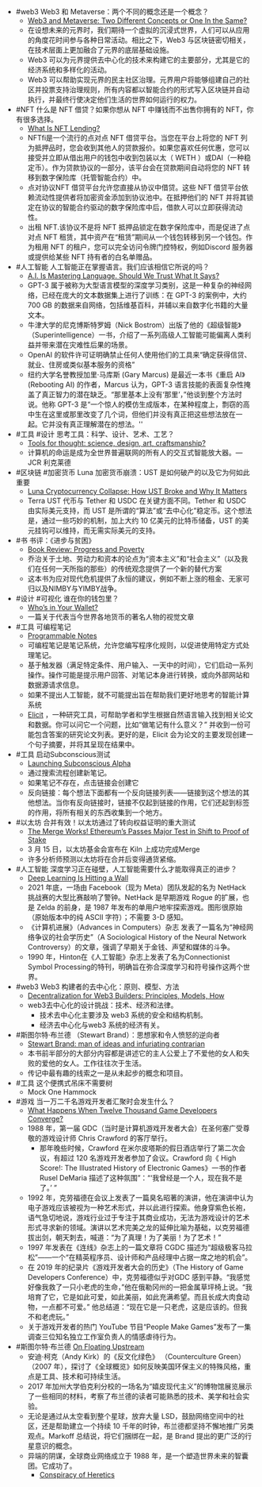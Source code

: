 - #web3 Web3 和 Metaverse：两个不同的概念还是一个概念？
	- [Web3 and Metaverse: Two Different Concepts or One In the Same?](https://medium.com/rangersprotocol/web3-and-metaverse-two-different-concepts-or-one-in-the-same-9489eec82674)
	- 在设想未来的元界时，我们期待一个虚拟的沉浸式世界，人们可以从应用的角度花时间参与各种日常活动。相比之下，Web3 与区块链密切相关，在技术层面上更加融合了元界的底层基础设施。
	- Web3 可以为元界提供去中心化的技术来构建它的主要部分，尤其是它的经济系统和多样化的活动。
	- Web3 可以帮助实现元界的民主社区治理。元界用户将能够组建自己的社区并投票支持治理规则，所有内容都以智能合约的形式写入区块链并自动执行，并最终行使决定他们生活的世界如何运行的权力。
- #NFT 什么是 NFT 借贷？如果你想从 NFT 中赚钱而不出售你拥有的 NFT，你有很多选择。
	- [What Is NFT Lending?](https://www.coindesk.com/learn/what-is-nft-lending/)
	- NFTfi是一个流行的点对点 NFT 借贷平台。当您在平台上将您的 NFT 列为抵押品时，您会收到其他人的贷款报价。如果您喜欢任何优惠，您可以接受并立即从借出用户的钱包中收到包装以太（ WETH ）或DAI（一种稳定币）。作为贷款协议的一部分，该平台会在贷款期间自动将您的 NFT 转移到数字保险库（托管智能合约）中。
	- 点对协议NFT 借贷平台允许您直接从协议中借贷。这些 NFT 借贷平台依赖流动性提供者将加密资金添加到协议池中。在抵押他们的 NFT 并将其锁定在协议的智能合约驱动的数字保险库中后，借款人可以立即获得流动性。
	- 出租 NFT.该协议不是将 NFT 抵押品锁定在数字保险库中，而是促进了点对点 NFT 租赁，其中资产在“租赁”期间从一个钱包转移到另一个钱包。作为租用 NFT 的租户，您可以完全访问令牌门控特权，例如Discord 服务器或提供给某些 NFT 持有者的白名单赠品。
- #人工智能 人工智能正在掌握语言。我们应该相信它所说的吗？
	- [A.I. Is Mastering Language. Should We Trust What It Says?](https://www.nytimes.com/2022/04/15/magazine/ai-language.html?position=6&utm_source=pocket_mylist)
	- GPT-3 属于被称为大型语言模型的深度学习类别，这是一种复杂的神经网络，已经在庞大的文本数据集上进行了训练：在 GPT-3 的案例中，大约 700 GB 的数据来自网络，包括维基百科，并辅以来自数字化书籍的大量文本。
	- 牛津大学的尼克博斯特罗姆（Nick Bostrom）出版了他的《超级智能》（Superintelligence）一书，介绍了一系列高级人工智能可能偏离人类利益并带来潜在灾难性后果的场景。
	- OpenAI 的软件许可证明确禁止任何人使用他们的工具来“确定获得信贷、就业、住房或类似基本服务的资格”
	- 纽约大学名誉教授加里·马库斯 (Gary Marcus) 是最近一本书《重启 AI》(Rebooting AI) 的作者，Marcus 认为，GPT-3 语言技能的表面复杂性掩盖了真正智力的潜在缺乏。“那里基本上没有‘那里’，”他谈到整个方法时说。他称 GPT-3 是“一个惊人的模仿生成版本，在某种程度上，剽窃的高中生在这里或那里改变了几个词，但他们并没有真正把这些想法放在一起。它并没有真正理解潜在的想法。''
- #工具 #设计 思考工具：科学、设计、艺术、工艺？
	- [Tools for thought: science, design, art, craftsmanship?](https://andymatuschak.org/sdac/?utm_source=pocket_mylist)
	- 计算机的命运是成为全世界普遍联网的所有人的交互式智能放大器。— JCR 利克莱德
- #区块链 #加密货币 Luna 加密货币崩溃：UST 是如何破产的以及它为何如此重要
	- [Luna Cryptocurrency Collapse: How UST Broke and Why It Matters](https://www.cnet.com/personal-finance/crypto/luna-cryptocurrency-collapse-how-ust-broke-and-why-it-matters/)
	- Terra UST 代币与 Tether 和 USDC 在关键方面不同。Tether 和 USDC 由实际美元支持，而 UST 是所谓的“算法”或“去中心化”稳定币。这个想法是，通过一些巧妙的机制，加上大约 10 亿美元的比特币储备，UST 的美元挂钩可以维持，而无需实际美元的支持。
- #书 书评：《进步与贫困》
	- [Book Review: Progress and Poverty](http://gameofrent.com/content/progress-and-poverty-review)
	- 乔治关于土地、劳动力和资本的论点为“资本主义”和“社会主义”（以及我们在任何一天所指的那些）的传统观念提供了一个新的替代方案
	- 这本书为应对现代危机提供了永恒的建议，例如不断上涨的租金、无家可归以及NIMBY与YIMBY战争。
- #设计 #可视化 谁在你的钱包里？
	- [Who’s in Your Wallet?](https://pudding.cool/2022/04/banknotes/?position=8&utm_source=pocket_mylist)
	- 一篇关于代表当今世界各地货币的著名人物的视觉文章
- #工具 可编程笔记
	- [Programmable Notes](https://maggieappleton.com/programmatic-notes?utm_source=pocket_mylist)
	- 可编程笔记是笔记系统，允许您编写程序化规则，以促进使用特定方式处理笔记。
	- 基于触发器（满足特定条件、用户输入、一天中的时间），它们启动一系列操作。操作可能是提示用户回答、对笔记本身进行转换，或向外部网站和数据源请求信息。
	- 如果不提出人工智能，就不可能提出旨在帮助我们更好地思考的智能计算系统
	- [Elicit](https://elicit.org/search) ，一种研究工具，可帮助学者和学生根据自然语言输入找到相关论文和数据。你可以问它一个问题，比如“做笔记有什么意义？” 并收到一份可能包含答案的研究论文列表。更好的是，Elicit 会为论文的主要发现创建一个句子摘要，并将其呈现在结果中。
- #工具 启动Subconscious测试
	- [Launching Subconscious Alpha](https://subconscious.substack.com/p/launching-subconscious-alpha-1?s=r)
	- 通过搜索流程创建新笔记。
	- 如果笔记不存在，点击链接会创建它
	- 反向链接：每个想法下面都有一个反向链接列表——链接到这个想法的其他想法。当你有反向链接时，链接不仅起到链接的作用，它们还起到标签的作用，将所有相关的东西收集到一个地方。
- #以太坊 合并有效！以太坊通过了转向权益证明的重大测试
	- [The Merge Works! Ethereum’s Passes Major Test in Shift to Proof of Stake](https://thedefiant.io/ethereum-merge-test-eth2/?utm_source=pocket_mylist)
	- 3 月 15 日，以太坊基金会宣布在 Kiln 上成功完成Merge
	- 许多分析师预测以太坊将在合并后变得通货紧缩。
- #人工智能 深度学习正在碰壁，人工智能需要什么才能取得真正的进步？
	- [Deep Learning Is Hitting a Wall](https://nautil.us/deep-learning-is-hitting-a-wall-14467/?utm_source=pocket_mylist)
	- 2021 年底，一场由 Facebook（现为 Meta）团队发起的名为 NetHack 挑战赛的大型比赛敲响了警钟。NetHack 是早期游戏 Rogue 的扩展，也是 Zelda 的前身，是 1987 年发布的单用户地牢探索游戏。图形很原始（原始版本中的纯 ASCII 字符）；不需要 3-D 感知。
	- 《计算机进展》（Advances in Computers）杂志 发表了一篇名为“神经网络争议的社会学历史”（A Sociological History of the Neural Network Controversy）的文章，强调了早期关于金钱、声望和媒体的斗争。
	- 1990 年，Hinton在《人工智能》杂志上发表了名为Connectionist Symbol Processing的特刊，明确旨在弥合深度学习和符号操作这两个世界。
- #web3 Web3 构建者的去中心化：原则、模型、方法
	- [Decentralization for Web3 Builders: Principles, Models, How](https://future.a16z.com/web3-decentralization-models-framework-principles-how-to/?utm_source=pocket_mylist)
	- web3去中心化的设计挑战：技术、经济和法律。
		- 技术去中心化主要涉及 web3 系统的安全和结构机制。
		- 经济去中心化与web3 系统的经济有关。
- #斯图尔特·布兰德 （Stewart Brand）：思想家和令人愤怒的逆向者
	- [Stewart Brand: man of ideas and infuriating contrarian](https://www.spectator.co.uk/article/stewart-brand-man-of-ideas-and-infuriating-contrarian?utm_source=pocket_mylist)
	- 本书前半部分的大部分内容都是讲述它的主人公爱上了不爱他的女人和失败的爱他的女人。工作往往次于生活。
	- 传记中最有趣的线索之一是从未起步的概念和项目。
- #工具 这个便携式吊床不需要树
	- Mock One Hammock
- #游戏 当一万二千名游戏开发者汇聚时会发生什么？
	- [What Happens When Twelve Thousand Game Developers Converge?](https://www.newyorker.com/news/letter-from-silicon-valley/what-happens-when-twelve-thousand-game-developers-converge)
	- 1988 年，第一届 GDC（当时是计算机游戏开发者大会）在圣何塞广受尊敬的游戏设计师 Chris Crawford 的客厅举行。
		- 那年晚些时候，Crawford 在米尔皮塔斯的假日酒店举行了第二次会议，有超过 120 名游戏开发者参加了会议。Crawford 向《 High Score!: The Illustrated History of Electronic Games》一书的作者 Rusel DeMaria 描述了这种氛围”：“‘我曾经是一个人，现在我不是了。’ ”
	- 1992 年，克劳福德在会议上发表了一篇臭名昭著的演讲，他在演讲中认为电子游戏应该被视为一种艺术形式，并以此进行探索。他身穿紫色长袍，语气急切地说，游戏行业过于专注于其商业成功，无法为游戏设计的艺术形式寻求新的领域。演讲以艺术完美之龙的延伸比喻为基础，以克劳福德拔出剑，朝天刺去，喊道：“为了真理！为了美丽！为了艺术！”
	- 1997 年发表在《连线》杂志上的一篇文章将 CGDC 描述为“超级极客马拉松”——一个“在精英程序员、设计师和产品经理中占据一席之地的机会”。
	- 在 2019 年的纪录片《游戏开发者大会的历史》（The History of Game Developers Conference）中，克劳福德似乎对GDC 感到平静。“我感觉好像我救了一只小老虎的生命，”他在俄勒冈州的一把金属草坪椅上说。“我培育了它，它是如此可爱，如此美丽，如此充满希望。而且长成大肉食动物，一点都不可爱。” 他总结道：“现在它是一只老虎，这是应该的。但我不和老虎玩。”
	- 关于游戏开发者的热门 YouTube 节目“People Make Games”发布了一集调查三位知名独立工作室负责人的情感虐待行为。
- #斯图尔特·布兰德  [On Floating Upstream](https://lareviewofbooks.org/article/on-floating-upstream/)
	- 安迪·柯克（Andy Kirk）的《反文化绿色》 （Counterculture Green）（2007 年），探讨了《全球概览》如何反映美国环保主义的特殊风格，重点是工具、技术和可持续生活。
	- 2017 年加州大学伯克利分校的一场名为“嬉皮现代主义”的博物馆展览展示了一些相同的材料，考察了布兰德的读者可能熟悉的技术、美学和社会实验。
	- 无论是通过从太空看到整个星球，放弃大量 LSD，鼓励网络空间中的社区，还是帮助建立一个持续 10 千年的时钟，布兰德都坚持不懈地推广另类观点。Markoff 总结说，将它们捆绑在一起，是 Brand 提出的更广泛的行星意识的概念。
	- 异端的阴谋，全球商业网络成立于 1988 年，是一个塑造世界未来的智囊团。它成功了。
		- [Conspiracy of Heretics](https://www.wired.com/1994/11/gbn/)